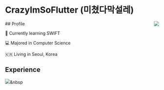 # CrazyImSoFlutter (미쳤다막설레)
<img align='right' src="http://mazassumnida.wtf/api/v2/generate_badge?boj=nhg1113">
## Profile

🦜 Currently learning SWIFT

💻 Majored in Computer Science

🇰🇷 Living in Seoul, Korea

## Experience
<img src="https://img.shields.io/badge/Swift-FA7343?style=flat-square&logo=Swift&logoColor=white"/></a>&nbsp 


